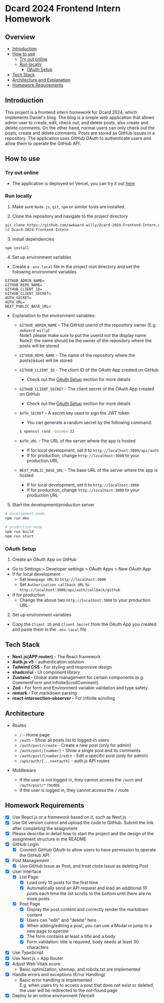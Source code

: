 # Dcard 2024 Frontend Intern Homework

## Overview
- [Introduction](#introduction)
- [How to use](#how-to-use)
  - [Try out online](#try-out-online)
  - [Run locally](#run-locally)
    - [OAuth Setup](#oauth-setup)
- [Tech Stack](#tech-stack)
- [Architecture and Explanation](#architecture-and-explanation)
- [Homework Requirements](#homework-requirements)

## Introduction
This project is a frontend intern homework for Dcard 2024, which implements Daniel's blog. The blog is a simple web application that allows admin user to create, edit, check out, and delete posts, also create and delete comments. On the other hand, normal users can only check out the posts, create and delete comments. Posts are stored as GitHub issues in a repository. The application uses GitHub OAuth to authenticate users and allow them to operate the GitHub API.

## How to use

### Try out online
- The application is deployed on Vercel, you can try it out [here](https://dcard-2024-frontend-intern.vercel.app/)

### Run locally
1. Make sure `Node.js`, `git`, `npm` or similar tools are installed.

2. Clone the repository and navigate to the project directory
```bash
git clone https://github.com/awkward-willy/Dcard-2024-Frontend-Intern.git
cd Dcard-2024-Frontend-Intern
```

3. Install dependencies
```bash
npm install
```

4. Set up environment variables
- Create a `.env.local` file in the project root directory and set the following environment variables
```env
GITHUB_ADMIN_NAME=
GITHUB_REPO_NAME=
GITHUB_CLIENT_ID=
GITHUB_CLIENT_SECRET=
AUTH_SECRET=
AUTH_URL=
NEXT_PUBLIC_BASE_URL=
```
- Explanation to the environment variables:
    - `GITHUB_ADMIN_NAME` - The GitHub userid of the repository owner (E.g. `awkward-willy`)<br>Note1: please make sure to put the userid not the display name<br>Note2: the name should be the owner of the repository where the posts will be stored

    - `GITHUB_REPO_NAME` - The name of the repository where the posts(issue) will be stored

    - `GITHUB_CLIENT_ID` - The client ID of the OAuth App created on GitHub<br>
        - Check out the [OAuth Setup](#oauth-setup) section for more details

    - `GITHUB_CLIENT_SECRET` - The client secret of the OAuth App created on GitHub<br>
        - Check out the [OAuth Setup](#oauth-setup) section for more details

    - `AUTH_SECRET` - A secret key used to sign the JWT token
        - You can generate a random secret by the following command: 
        ```bash
        $ openssl rand -base64 32
        ```

    - `AUTH_URL` - The URL of the server where the app is hosted
        - If for local development, set it to `http://localhost:3000/api/auth`
        - If for production, change `http://localhost:3000` to your production URL

    - `NEXT_PUBLIC_BASE_URL` - The base URL of the server where the app is hosted
        - If for local development, set it to `http://localhost:3000`
        - If for production, change `http://localhost:3000` to your production URL

5. Start the development/production server
```bash
# development mode
npm run dev

# production mode
npm run build
npm run start
```

### OAuth Setup
1. Create an OAuth App on GitHub
- Go to Settings > Developer settings > OAuth Apps > New OAuth App
- If for local development
    - Set `Homepage URL` to `http://localhost:3000`
    - Set `Authorization callback URL` to `http://localhost:3000/api/auth/callback/github`
- If for production
    - Change the above two `http://localhost:3000` to your production URL

2. Set up environment variables
- Copy the `Client ID` and `Client Secret` from the OAuth App you created and paste them in the `.env.local` file

## Tech Stack
- **Next.js(APP router)** - The React framework
- **Auth.js v5** - authentication solution
- **Tailwind CSS** - For styling and responsive design
- **shadcn/ui** - UI component library
- **Zustand** - Global state management for certain components (e.g. CommentForm and InfiniteScrollComment)
- **Zod** - For form and Environment variable validation and type safety.
- **remark** - For markdown parsing
- **react-intersection-observer** - For infinite scrolling

## Architecture
- Routes
    - `/` - Home page
    - `/auth` - Show all posts list to logged-in users
    - `/auth/post/create` - Create a new post (only for admin)
    - `/auth/post/[number]` - Show a single post and its comments
    - `/auth/post/[number]/edit` - Edit a specific post (only for admin)
    - `/api/auth/[...nextauth]` - auth.js API routes

- Middleware
    - if the user is not logged in, they cannot access the `/auth` and `/auth/post/*` routes
    - if the user is logged in, they cannot access the `/` route

## Homework Requirements
- [x] Use React.js or a framework based on it, such as Next.js
- [x] Use Git version control and upload the code to GitHub. Submit the link after completing the assignment
- [x] Please describe in detail how to start the project and the design of the assignment structure in the README
- [x] GitHub Login
    - [x] Connect GitHub OAuth to allow users to have permission to operate the GitHub API
- [x] Post Management
    - [x] Use GitHub Issue as Post, and treat close Issue as deleting Post
- [x] User Interface
    - [x] List Page
        - [x] Load only 10 posts for the first time
        - [x] Automatically send an API request and load an additional 10 posts each time the list scrolls to the bottom until there are no more posts
    - [x] Post Page
        - [x] Display the post content and correctly render the markdown content
        - [x] Users can "edit" and "delete" here
        - [x] When adding/editing a post, you can use a Modal or jump to a new page to operate
        - [x] The form contains at least a title and a body
        - [x] Form validation: title is required, body needs at least 30 characters
- [x] Use TypeScript
- [x] Use Next.js + App Router
- [X] Adjust Web Vitals score
    - Basic optimization, sitemap, and robots.txt are implemented
- [x] Handle errors and exceptions (Error Handling)
    - Basic error handling is implemented<br>E.g. when users try to access a post that does not exist or deleted, the user will be redirected to the not-found page
- [X] Deploy to an online environment (Vercel)